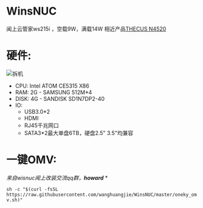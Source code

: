 # WinsNUC
闻上云管家ws215i ，空载9W，满载14W
相近产品[THECUS N4520](http://www.thecus.com/product.php?PROD_ID=86)
# 硬件:
![拆机](https://am.zdmimg.com/201604/05/5703a8469d1e6.jpg_e600.jpg)
* CPU: Intel ATOM CE5315 X86
* RAM: 2G - SAMSUNG 512M*4
* DISK: 4G - SANDISK SD1N7DP2-40
* IO: 
  * USB3.0*2 
  * HDMI
  * RJ45千兆网口
  * SATA3*2最大单盘6TB，硬盘2.5" 3.5"均兼容

# 一键OMV:

*来自wisnuc闻上改装交流qq群，**howard*** *

```sh -c "$(curl -fsSL https://raw.githubusercontent.com/wanghuangjie/WinsNUC/master/oneky_omv.sh)"```
